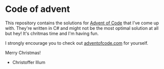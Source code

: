 Code of advent
============

This repository contains the solutions for [Advent of Code](http://adventofcode.com/) that I've come up with.
They're written in C# and might not be the most optimal solution at all but hey! It's chritmas time and I'm having fun.

I strongly encourage you to check out [adventofcode.com](http://adventofcode.com/) for yourself.

Merry Christmas!
- Christoffer Illum
